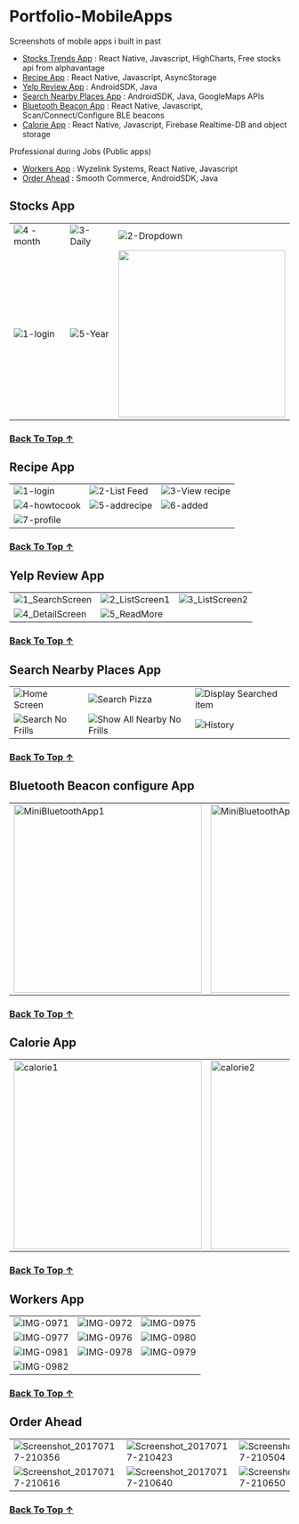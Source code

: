 # Portfolio-MobileApps
Screenshots of mobile apps i built in past
- [Stocks Trends App](#stocks-app) : React Native, Javascript, HighCharts, Free stocks api from alphavantage
- [Recipe App](#recipe-app) : React Native, Javascript, AsyncStorage
- [Yelp Review App](#yelp-review-app) : AndroidSDK, Java
- [Search Nearby Places App](#search-nearby-places-app) : AndroidSDK, Java, GoogleMaps APIs
- [Bluetooth Beacon App](#bluetooth-beacon-configure-app) : React Native, Javascript, Scan/Connect/Configure BLE beacons
- [Calorie App](#calorie-app) : React Native, Javascript, Firebase Realtime-DB and object storage

Professional during Jobs (Public apps)
- [Workers App](#workers-app) : Wyzelink Systems, React Native, Javascript
- [Order Ahead](#order-ahead) : Smooth Commerce, AndroidSDK, Java

## Stocks App

| | | |
|-|-|-|
| ![4 -month](https://github.com/user-attachments/assets/02fb2778-0ba5-44d8-9b23-cb5fe064b16e) | ![3-Daily](https://github.com/user-attachments/assets/89f5e993-624a-45e4-9aa8-15d4c171bc92)| ![2-Dropdown](https://github.com/user-attachments/assets/703742dc-5f0e-44be-991c-f9d80571af2d) | 
| ![1-login](https://github.com/user-attachments/assets/8d768c48-23c4-4a76-b446-0aac4bfcdd18) | ![5-Year](https://github.com/user-attachments/assets/0f6cc31b-5186-46b4-b738-17136144dec5) |<img src='https://github.com/user-attachments/assets/b705dddf-e97e-4934-9987-5f23b07115b5' width=300/> | 
### [Back To Top ↑](#portfolio-mobileapps)

## Recipe App

| | | |
|-|-|-|
|![1-login](https://github.com/user-attachments/assets/16141ee7-efcd-4e4e-b8b0-1ebb81159142)|![2-List Feed](https://github.com/user-attachments/assets/64487496-f0ac-49d7-ad75-02604155fe06)|![3-View recipe](https://github.com/user-attachments/assets/e79ed1d6-0d67-47f1-90e1-eb58c5357f9a)|
|![4-howtocook](https://github.com/user-attachments/assets/0e696c46-d19f-43ec-82de-0aae49ee73d5)| ![5-addrecipe](https://github.com/user-attachments/assets/71ec773b-a6bd-4d7c-ad55-c11923cdf770)|![6-added](https://github.com/user-attachments/assets/e2e0ea12-3ac6-45bd-b096-bf521d0154ba)|
|![7-profile](https://github.com/user-attachments/assets/a82c710d-21d3-468d-8fb6-72e09715035b)|||
### [Back To Top ↑](#portfolio-mobileapps)

## Yelp Review App
| | | |
|-|-|-|
|![1_SearchScreen](https://github.com/user-attachments/assets/84d11f20-a192-4542-b754-49afe79ba7c4)|![2_ListScreen1](https://github.com/user-attachments/assets/c221e1f0-5899-41b5-8b04-d9260017168a)|![3_ListScreen2](https://github.com/user-attachments/assets/4e7f17d3-cc81-4ce3-b184-70b46b5cef94)|
|![4_DetailScreen](https://github.com/user-attachments/assets/3b74b18a-61ef-45f6-80a3-e0f07560c843)|![5_ReadMore](https://github.com/user-attachments/assets/d3ad09bd-4576-47ef-be77-719d81672ec4)||
### [Back To Top ↑](#portfolio-mobileapps)

## Search Nearby Places App
| | | |
|-|-|-|
|![Home Screen](https://github.com/user-attachments/assets/ef115a49-5818-4f37-b9c0-5d2fc80c84b0)|![Search Pizza](https://github.com/user-attachments/assets/9e0fe5b4-574c-4d63-97f7-ba1dcbcf554a)|![Display Searched item](https://github.com/user-attachments/assets/2e82c459-5895-47f6-9d3f-d72b59e2c8c8)|
|![Search No Frills](https://github.com/user-attachments/assets/025ab3eb-22f4-493a-bcad-8a342b285992)|![Show All Nearby No Frills](https://github.com/user-attachments/assets/1a56ad16-1f5c-463c-b524-c1ecce936d42)|![History](https://github.com/user-attachments/assets/baad6002-40a6-4983-b1b2-9805b8fc6a2b)|
### [Back To Top ↑](#portfolio-mobileapps)

## Bluetooth Beacon configure App
||||
|-|-|-|
|<img src="https://github.com/user-attachments/assets/0acb36c4-b7d1-46e4-a335-a91e2f88f782" alt="MiniBluetoothApp1" width="338"/>|<img src="https://github.com/user-attachments/assets/335becc7-c227-4d98-abfe-28eaeeca2d4a" alt="MiniBluetoothApp2" width="338"/>||
### [Back To Top ↑](#portfolio-mobileapps)

## Calorie App
||||
|-|-|-|
|<img width="338" alt="calorie1" src="https://github.com/user-attachments/assets/31aec156-d5a8-4f11-9f31-b8c803f30c57" />|<img width="338" alt="calorie2" src="https://github.com/user-attachments/assets/d4a9b16b-d630-443a-a187-bb5af0ede180" />|
### [Back To Top ↑](#portfolio-mobileapps)

## Workers App
||||
|-|-|-|
|![IMG-0971](https://github.com/user-attachments/assets/8d08d930-0b12-44f3-819a-6257bc85c3f1)|![IMG-0972](https://github.com/user-attachments/assets/e11dc0f9-efb6-43c6-8896-ee0cc9947db0)|![IMG-0975](https://github.com/user-attachments/assets/0b404798-215e-419b-8482-a1a3cd1f9ea4)|
|![IMG-0977](https://github.com/user-attachments/assets/f647e526-7159-42cf-86ea-22783b768878)|![IMG-0976](https://github.com/user-attachments/assets/10e7f6a2-bae0-4c08-992d-e4b69aebf859)|![IMG-0980](https://github.com/user-attachments/assets/604eebb9-95d7-43d6-b73d-ca603072b610)|
|![IMG-0981](https://github.com/user-attachments/assets/803eafbf-e032-4383-94da-43b110795999)|![IMG-0978](https://github.com/user-attachments/assets/26f35bac-2d1c-4020-b89d-a54b34745d43)|![IMG-0979](https://github.com/user-attachments/assets/722061a0-8d80-480d-b485-f9bf138364e5)|
|![IMG-0982](https://github.com/user-attachments/assets/6f195988-66fa-4c1b-8d61-9aa9099c5f96)|||
### [Back To Top ↑](#portfolio-mobileapps)

## Order Ahead
||||
|-|-|-|
|![Screenshot_20170717-210356](https://github.com/user-attachments/assets/507cd087-4c3f-4897-af65-a99ef4db34d1)|![Screenshot_20170717-210423](https://github.com/user-attachments/assets/83b9db35-3a93-45f8-9f4d-bbc24b132f36)|![Screenshot_20170717-210504](https://github.com/user-attachments/assets/d2128869-af34-4176-9f9d-2f8475cc7c7b)|
|![Screenshot_20170717-210616](https://github.com/user-attachments/assets/7af9a447-082d-4bee-bcb0-4637c1b45f0c)|![Screenshot_20170717-210640](https://github.com/user-attachments/assets/805a63ec-55b1-4eb4-af8d-be1e8d63469d)|![Screenshot_20170717-210650](https://github.com/user-attachments/assets/e0609ea5-8f22-4b53-b44a-be72c809969c)|
### [Back To Top ↑](#portfolio-mobileapps)

